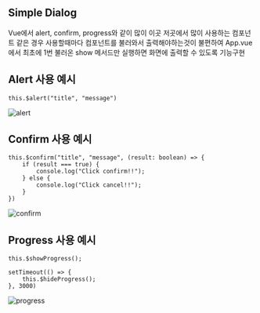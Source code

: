 ## Simple Dialog


Vue에서 alert, confirm, progress와 같이 많이 이곳 저곳에서 많이 사용하는 컴포넌트 같은 경우 사용할때마다 컴포넌트를 불러와서 출력해야하는것이 불편하여 App.vue에서 최초에 1번 불러온 show 메서드만 실행하면 화면에 출력할 수 있도록 기능구현

## Alert 사용 예시

```
this.$alert("title", "message")
```

![alert](https://user-images.githubusercontent.com/20200820/118649392-6bad9600-b81e-11eb-81c4-96b319adc489.gif)
    

## Confirm 사용 예시

```
this.$confirm("title", "message", (result: boolean) => {
    if (result === true) {
        console.log("Click confirm!!");
    } else {
        console.log("Click cancel!!");
    }
})
```

![confirm](https://user-images.githubusercontent.com/20200820/118649463-7cf6a280-b81e-11eb-8318-a5817924c823.gif)


## Progress 사용 예시

```
this.$showProgress();

setTimeout(() => {
    this.$hideProgress();
}, 3000)
```

![progress](https://user-images.githubusercontent.com/20200820/118649440-78ca8500-b81e-11eb-9e76-f88e17186809.gif)